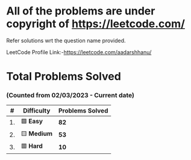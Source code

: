 # All of the problems are under copyright of https://leetcode.com/
Refer solutions wrt the question name provided.

LeetCode Profile Link:-https://leetcode.com/aadarshhanu/

# Total Problems Solved 
### (Counted from 02/03/2023 - Current date)


|  #  |  Difficulty | Problems Solved  
|-----|-------------|---------------
| 1. | :green_square: <strong>Easy</strong> | <strong>82</strong>|
| 2. | :yellow_square: <strong>Medium</strong> | <strong>53</strong>|
| 3. | :red_square: <strong>Hard</strong>  |<strong>10</strong>|
